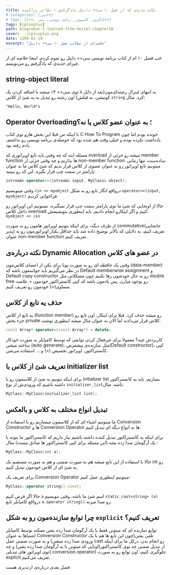 ```yaml
---
title: نکاتِ جدیدی که از فصل ۱۰ سی++ دایتل یادگرفتم – نکاتی پراکنده
# categories: [سی++]
# tags: [C++, یادگیری, کامپیوتر, برنامه نویسی, سی++]
tags: [cplusplus]
path: blog/what-I-learned-from-deitel-chapter10
cover: ../cplusplus.png
date: 1399-01-19
excerpt: "خلاصه‌ای از مطالب فصل ۱۰ سی++ دایتل"
---
```


خب فصل ۱۰ ام از کتاب برنامه نویسی سی++ دایتل رو تموم کردم. اینجا خلاصه ای از چیزای جدیدی که یادگرفتم رو می‌نویسم.

## string-object literal

توی سی++ ۱۴ میشه با اضافه کردن یک s به انتهای لیترال رشته‌ای‌مون(بعد 
از دابل کوتیشن، نه قبلش) اون رشته رو تبدیل به یه شئ از کلاس `string` کرد. مثال:

`"Hello, World"s`

## Operator Overloading؛ به عنوان عضو کلاس یا نه؟

با اینکه من قبلا این بخش هارو توی کتاب C How To Program خونده بودم 
اما چون یادداشت نکرده بودم و خیلی وقت هم شده بود که حوصله‌ی برنامه نویسی
رو نداشتم، یادم رفته بود.

مسئله اینه که چه وقتی باید تابع اوپراتوری که overload میشه رو جزئی از
member function ها بذاریم و چه وقتی جزئی از non-member function. 
ساده‌ست، تنها زمانی میتونیم تابع اوپراتور رو به عنوان عضوی از کلاس قرار 
بدیم که شئِ کلاس ما به عنوان پارامتر در سمت چپ قرار بگیره. این کد رو 
ببینید:

```cpp
istream& operator>>(istream& input, MyClass& object);
```

وقتی مینویسیم `cin >> myobject` درواقع انگار تابع رو به شکل `operator>>(input, myobject)` فراخوانی کردیم. 

حالا از اونجایی که شئ ما توی پارامتر سمت چپ قرار نمیگیره، نمیتونیم 
این اوپراتور رو داخل کلاس overload کنیم و اگر اینکارو انجام دادیم، باید 
اینطوری بنویسیمش: `myobject << cin`

از طرف دیگه، برای اینکه بتونیم اوپراتور هامون رو به صورت 
commutative(جابجایی پذیر) تعریف کنیم، به دلایلی که بالاتر توضیح داده شد 
باید حداقل یکبار اوپراتورمون رو به عنوان non-member function تعریف کنیم.

## نکته درباره‌ی Dynamic Allocation در عضو های کلاس

وقتی یک حافظه ای رو به صورت پویا برای یکی از اعضای کلاس‌مون (data-member) در نظر می‌گیریم باید حواسمون باشه که Default
memberwise assignment و Default copy constructor رو به حال خودشون رها 
نکنیم چون مشکلاتی مثل double free رو بوجود میارن. پس یادمون باشه که کپی 
کانستراکتور خودمون + علامت مساوی(=) خودمون رو تعریف کنیم.

## حذف یه تابع از کلاس

یه تابع از کلاس (function member) رو میشه حذف کرد. قبلا برای اینکار، 
اون تابع رو جزء بخش private کلاس قرار می‌دادند اما الان به عنوان مثال 
میشه اینطوری نوشت: 

```cpp
const Array* operator=(const Array*) = delete;
```

کاربردش چیه؟ معمولا برای غیرفعال کردن توابعی که توسط کامپایلر به صورت
خودکار ساخته میشن (auto generate)، مثل سازنده‌ی پیشفرض(Default 
constructor)، کپی کانستراکتور، اوپراتور تخصیص (=) و … استفاده می‌شن.

## تعریف شئ از کلاس با initializer list 

برای اینکه بتونیم یه شئ از کلاسمون رو با initializer list بسازیم، باید یه کانستراکتور داشته باشیم که ورودی‌ش از نوع `initializer_list`باشه. مثال: 

```cpp
MyClass::MyClass(initializer_list list);
```

## تبدیل انواع مختلف به کلاس و بالعکس

ما میتونیم اشیاء ای که از کلاسمون میسازیم رو با استفاده از Conversion
Constructor ها و Conversion Operator ها به انواع دیگه ای تبدیل کنیم. 

برای اینکه یه کانستراکتور تبدیل کننده داشته باشیم نیاز داریم که 
کانستراکتور ما بتونه با یک آرگومان صدا زده بشه.(این مسئله برای کپی 
کانستراکتور ها صادق نیست) مثال : 

```cpp
MyClass::MyClass(int a);
```

حالا با استفاده از این تابع میشه هم به صورت ضمنی و هم به صورت مستقیم یک int رو به شئ ای از کلاس خودمون تبدیل کنیم.

برای تعریف یک Conversion Operator میتونیم اینطوری عمل کنیم:

```cpp
MyClass::operator string() const;
```

حالا اگر فرض کنیم `a` اسم شئ ما باشه، وقتی بنویسیم `static_cast<string> (a) ` درواقع کامپایلر تابع `a.operator string()` رو صدا میزنه.

## چرا توابع سازنده‌مون رو به شکل `explicit` تعریف کنیم؟

توابع سازنده ای که میتونن فقط با یک آرگومان صدا زده بشن ممکنه توسط 
کامپایلر اشتباها به عنوان Conversion Constructor تلقی بشن(چون این تابع 
ها هم با یک ورودی صدا زده میشن) و به صورت ضمنی عمل cast رو انجام بدن. 
درکل ما برای اینکه از تبدیل ضمنی چه توی کانستراکتور(اونایی که میتونن با 
یه آرگومان صدا زده بشن) و چه توی اوپراتور های تبدیلی( conversion 
operator) جلوگیری کنیم، اون توابع رو به صورت explicit تعریف می‌کنیم.

فصل بعدی درباره‌ی ارث‌بری هست 
